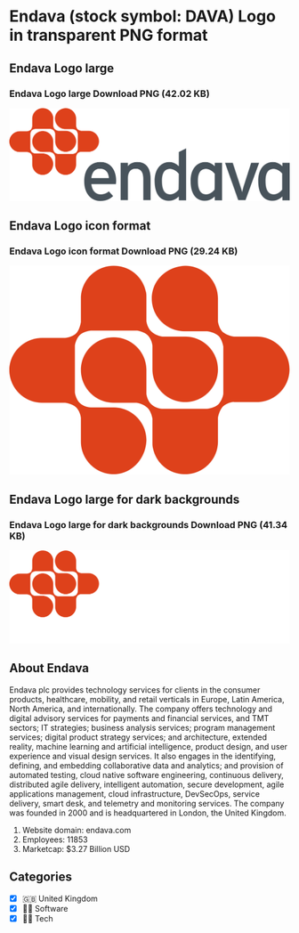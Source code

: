 # Endava (stock symbol: DAVA) Logo in transparent PNG format

## Endava Logo large

### Endava Logo large Download PNG (42.02 KB)

![Endava Logo large Download PNG (42.02 KB)](/img/orig/DAVA_BIG-e242e842.png)

## Endava Logo icon format

### Endava Logo icon format Download PNG (29.24 KB)

![Endava Logo icon format Download PNG (29.24 KB)](/img/orig/DAVA-d4ea9241.png)

## Endava Logo large for dark backgrounds

### Endava Logo large for dark backgrounds Download PNG (41.34 KB)

![Endava Logo large for dark backgrounds Download PNG (41.34 KB)](/img/orig/DAVA_BIG.D-49dede29.png)

## About Endava

Endava plc provides technology services for clients in the consumer products, healthcare, mobility, and retail verticals in Europe, Latin America, North America, and internationally. The company offers technology and digital advisory services for payments and financial services, and TMT sectors; IT strategies; business analysis services; program management services; digital product strategy services; and architecture, extended reality, machine learning and artificial intelligence, product design, and user experience and visual design services. It also engages in the identifying, defining, and embedding collaborative data and analytics; and provision of automated testing, cloud native software engineering, continuous delivery, distributed agile delivery, intelligent automation, secure development, agile applications management, cloud infrastructure, DevSecOps, service delivery, smart desk, and telemetry and monitoring services. The company was founded in 2000 and is headquartered in London, the United Kingdom.

1. Website domain: endava.com
2. Employees: 11853
3. Marketcap: $3.27 Billion USD


## Categories
- [x] 🇬🇧 United Kingdom
- [x] 👨‍💻 Software
- [x] 👩‍💻 Tech
